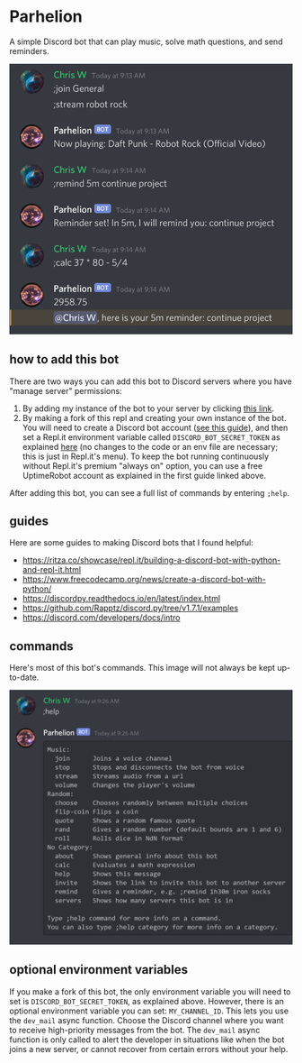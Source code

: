 # Parhelion

A simple Discord bot that can play music, solve math questions, and send reminders.

![demo](images/demo.png)

## how to add this bot
There are two ways you can add this bot to Discord servers where you have "manage server" permissions:

1. By adding my instance of the bot to your server by clicking [this link](https://discordapp.com/api/oauth2/authorize?scope=bot&client_id=836071320328077332&permissions=3300352).
2. By making a fork of this repl and creating your own instance of the bot. You will need to create a Discord bot account ([see this guide](https://www.freecodecamp.org/news/create-a-discord-bot-with-python/)), and then set a Repl.it environment variable called `DISCORD_BOT_SECRET_TOKEN` as explained [here](https://docs.replit.com/repls/secrets-environment-variables)
(no changes to the code or an env file are necessary; this is just in Repl.it's menu). To keep the bot running continuously without Repl.it's premium "always on" option, you can use a free UptimeRobot account as explained in the first guide linked above.

After adding this bot, you can see a full list of commands by entering `;help`.

## guides
Here are some guides to making Discord bots that I found helpful:
* https://ritza.co/showcase/repl.it/building-a-discord-bot-with-python-and-repl-it.html
* https://www.freecodecamp.org/news/create-a-discord-bot-with-python/
* https://discordpy.readthedocs.io/en/latest/index.html
* https://github.com/Rapptz/discord.py/tree/v1.7.1/examples
* https://discord.com/developers/docs/intro

## commands
Here's most of this bot's commands. This image will not always be kept up-to-date.

![help demo](images/help_demo.png)

## optional environment variables
If you make a fork of this bot, the only environment variable you will need to set is `DISCORD_BOT_SECRET_TOKEN`, as explained above. However, there is an optional environment variable you can set: `MY_CHANNEL_ID`. This lets you use the `dev_mail` async function. Choose the Discord channel where you want to receive high-priority messages from the bot. The `dev_mail` async function is only called to alert the developer in situations like when the bot joins a new server, or cannot recover from certain errors without your help.
